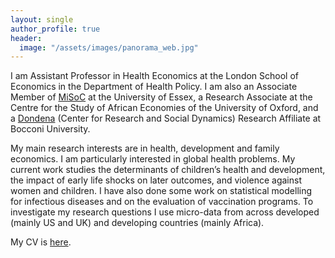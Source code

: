 ```yaml
---
layout: single
author_profile: true
header:
  image: "/assets/images/panorama_web.jpg"
---
```


I am Assistant Professor in Health Economics at the London School of Economics in the Department of Health Policy. I am also an Associate Member of [MiSoC](https://www.iser.essex.ac.uk/misoc) at the University of Essex, a Research Associate at the Centre for the Study of African Economies of the University of Oxford, and a [Dondena](http://www.dondena.unibocconi.it) (Center for Research and Social Dynamics) Research Affiliate at Bocconi University.

My main research interests are in health, development and family economics. I am particularly interested in global health problems. My current work studies the determinants of children’s health and development, the impact of early life shocks on later outcomes, and violence against women and children. I have also done some work on statistical modelling for infectious diseases and on the evaluation of vaccination programs. To investigate my research questions I use micro-data from across developed (mainly US and UK) and developing countries (mainly Africa).

My CV is [here](../CV_DeCaoAPR18.pdf).
